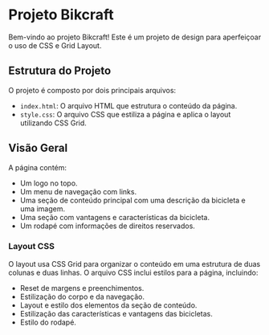# Projeto Bikcraft

Bem-vindo ao projeto Bikcraft! Este é um projeto de design para aperfeiçoar o uso de CSS e Grid Layout.
## Estrutura do Projeto

O projeto é composto por dois principais arquivos:

- `index.html`: O arquivo HTML que estrutura o conteúdo da página.
- `style.css`: O arquivo CSS que estiliza a página e aplica o layout utilizando CSS Grid.

## Visão Geral

A página contém:

- Um logo no topo.
- Um menu de navegação com links.
- Uma seção de conteúdo principal com uma descrição da bicicleta e uma imagem.
- Uma seção com vantagens e características da bicicleta.
- Um rodapé com informações de direitos reservados.

### Layout CSS

O layout usa CSS Grid para organizar o conteúdo em uma estrutura de duas colunas e duas linhas. O arquivo CSS inclui estilos para a página, incluindo:

- Reset de margens e preenchimentos.
- Estilização do corpo e da navegação.
- Layout e estilo dos elementos da seção de conteúdo.
- Estilização das características e vantagens das bicicletas.
- Estilo do rodapé.
